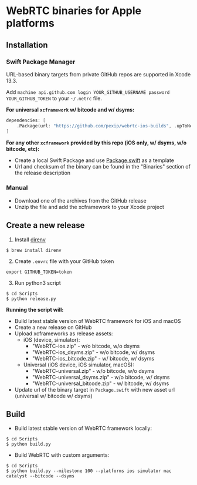 # WebRTC binaries for Apple platforms

## Installation

### Swift Package Manager

URL-based binary targets from private GitHub repos are supported in Xcode 13.3.

Add `machine api.github.com login YOUR_GITHUB_USERNAME password YOUR_GITHUB_TOKEN` to your `~/.netrc` file.

**For universal `xcframework` w/ bitcode and w/ dsyms:**

```swift
dependencies: [
    .Package(url: "https://github.com/pexip/webrtc-ios-builds", .upToNextMajor("100.0.0"))
]
```

**For any other `xcframework` provided by this repo (iOS only, w/ dsyms, w/o bitcode, etc):**

- Create a local Swift Package and use [Package.swift](https://github.com/pexip/webrtc-ios-builds/blob/master/Package.swift) as a template
- Url and checksum of the binary can be found in the "Binaries" section of the release description

### Manual

- Download one of the archives from the GitHub release
- Unzip the file and add the xcframework to your Xcode project

## Create a new release

1. Install [direnv](https://direnv.net)
```console
$ brew install direnv
```
2. Create `.envrc` file with your GitHub token
```
export GITHUB_TOKEN=token
```
3. Run python3 script
```console
$ cd Scripts
$ python release.py
```

**Running the script will:**
- Build latest stable version of WebRTC framework for iOS and macOS 
- Create a new release on GitHub
- Upload xcframeworks as release assets:
  - iOS (device, simulator):
    - "WebRTC-ios.zip" - w/o bitcode, w/o dsyms
    - "WebRTC-ios_dsyms.zip" - w/o bitcode, w/ dsyms
    - "WebRTC-ios_bitcode.zip" - w/ bitcode, w/ dsyms
  - Universal (iOS device, iOS simulator, macOS):
    - "WebRTC-universal.zip" - w/o bitcode, w/o dsyms
    - "WebRTC-universal_dsyms.zip" - w/o bitcode, w/ dsyms
    - "WebRTC-universal_bitcode.zip" - w/ bitcode, w/ dsyms
- Update url of the binary target in `Package.swift` with new asset url (universal w/ bitcode w/ dsyms)

## Build

- Build latest stable version of WebRTC framework locally:

```console
$ cd Scripts
$ python build.py
```

- Build WebRTC with custom arguments:

```console
$ cd Scripts
$ python build.py --milestone 100 --platforms ios simulator mac catalyst --bitcode --dsyms
```
